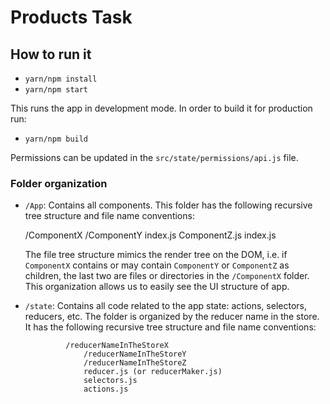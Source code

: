 # Products Task

## How to run it

-   `yarn/npm install`
-   `yarn/npm start`

This runs the app in development mode. In order to build it for production run:

-   `yarn/npm build`

Permissions can be updated in the `src/state/permissions/api.js` file.

### Folder organization

-   `/App`: Contains all components. This folder has the following recursive tree structure and file name conventions:

    /ComponentX
    /ComponentY
    index.js
    ComponentZ.js
    index.js

    The file tree structure mimics the render tree on the DOM, i.e. if `ComponentX` contains or may contain `ComponentY` or `ComponentZ` as children, the last two are files or directories in the `/ComponentX` folder. This organization allows us to easily see the UI structure of app.

-   `/state`: Contains all code related to the app state: actions, selectors, reducers, etc. The folder is organized by the reducer name in the store. It has the following recursive tree structure and file name conventions:

                 /reducerNameInTheStoreX
                     /reducerNameInTheStoreY
                     /reducerNameInTheStoreZ
                     reducer.js (or reducerMaker.js)
                     selectors.js
                     actions.js
